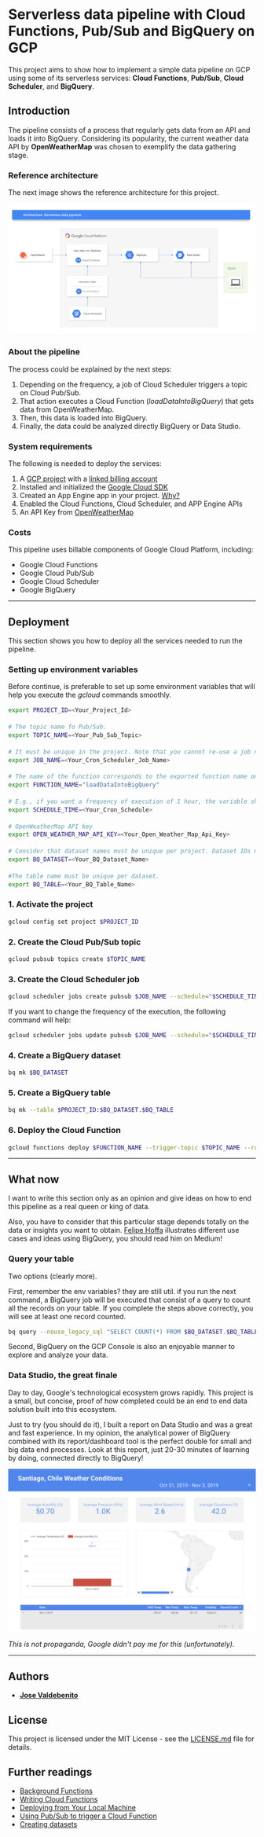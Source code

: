 # Serverless data pipeline with Cloud Functions, Pub/Sub and BigQuery on GCP

This project aims to show how to implement a simple data pipeline on GCP using some of its serverless services: **Cloud Functions**, **Pub/Sub**, **Cloud Scheduler**, and **BigQuery**.

## Introduction

The pipeline consists of a process that regularly gets data from an API and loads it into BigQuery. Considering its popularity, the current weather data API by **OpenWeatherMap** was chosen to exemplify the data gathering stage.

### Reference architecture

The next image shows the reference architecture for this project.

![Architecture](https://raw.githubusercontent.com/jovald/gcp-serverless-data-pipeline/assets/gcp-serverless-data-pipeline.jpg)

### About the pipeline

The process could be explained by the next steps:

1. Depending on the frequency, a job of Cloud Scheduler triggers a topic on Cloud Pub/Sub.
2. That action executes a Cloud Function (*loadDataIntoBigQuery*) that gets data from OpenWeatherMap.
3. Then, this data is loaded into BigQuery.
4. Finally, the data could be analyzed directly BigQuery or Data Studio.

### System requirements

The following is needed to deploy the services:

1. A [GCP project](https://cloud.google.com/resource-manager/docs/creating-managing-projects) with a [linked billing account](https://cloud.google.com/billing/docs/how-to/modify-project)
2. Installed and initialized the [Google Cloud SDK](https://cloud.google.com/sdk/install)
3. Created an App Engine app in your project. [Why?](https://cloud.google.com/scheduler/docs/setup)
4. Enabled the Cloud Functions, Cloud Scheduler, and APP Engine APIs
5. An API Key from [OpenWeatherMap](https://openweathermap.org)

### Costs

This pipeline uses billable components of Google Cloud Platform, including:

* Google Cloud Functions
* Google Cloud Pub/Sub
* Google Cloud Scheduler
* Google BigQuery

---

## Deployment

This section shows you how to deploy all the services needed to run the pipeline.

### Setting up environment variables

Before continue, is preferable to set up some environment variables that will help you execute the *gcloud* commands smoothly.

```sh
export PROJECT_ID=<Your_Project_Id>

# The topic name fo Pub/Sub.
export TOPIC_NAME=<Your_Pub_Sub_Topic>

# It must be unique in the project. Note that you cannot re-use a job name in a project even if you delete its associated job.
export JOB_NAME=<Your_Cron_Scheduler_Job_Name>

# The name of the function corresponds to the exported function name on index.js
export FUNCTION_NAME="loadDataIntoBigQuery"

# E.g., if you want a frequency of execution of 1 hour, the variable should be SCHEDULE_TIME="every 1 hour".
export SCHEDULE_TIME=<Your_Cron_Schedule>

# OpenWeatherMap API key
export OPEN_WEATHER_MAP_API_KEY=<Your_Open_Weather_Map_Api_Key>

# Consider that dataset names must be unique per project. Dataset IDs must be alphanumeric (plus underscores)
export BQ_DATASET=<Your_BQ_Dataset_Name>

#The table name must be unique per dataset.
export BQ_TABLE=<Your_BQ_Table_Name>
```

### 1. Activate the project

```sh
gcloud config set project $PROJECT_ID
```

### 2. Create the Cloud Pub/Sub topic

```sh
gcloud pubsub topics create $TOPIC_NAME
```

### 3. Create the Cloud Scheduler job

```sh
gcloud scheduler jobs create pubsub $JOB_NAME --schedule="$SCHEDULE_TIME" --topic=$TOPIC_NAME --message-body="execute"
```

If you want to change the frequency of the execution, the following command will help:

```sh
gcloud scheduler jobs update pubsub $JOB_NAME --schedule="$SCHEDULE_TIME"
```

### 4. Create a BigQuery dataset

```sh
bq mk $BQ_DATASET
```

### 5. Create a BigQuery table

```sh
bq mk --table $PROJECT_ID:$BQ_DATASET.$BQ_TABLE
```

### 6. Deploy the Cloud Function

```sh
gcloud functions deploy $FUNCTION_NAME --trigger-topic $TOPIC_NAME --runtime nodejs10 --set-env-vars OPEN_WEATHER_MAP_API_KEY=$OPEN_WEATHER_MAP_API_KEY,BQ_DATASET=$BQ_DATASET,BQ_TABLE=$BQ_TABLE
```

---

## What now

I want to write this section only as an opinion and give ideas on how to end this pipeline as a real queen or king of data.

Also, you have to consider that this particular stage depends totally on the data or insights you want to obtain. [Felipe Hoffa](https://medium.com/@hoffa) illustrates different use cases and ideas using BigQuery, you should read him on Medium!

### Query your table

Two options (clearly more).

First, remember the env variables? they are still util. if you run the next command, a BigQuery job will be executed that consist of a query to count all the records on your table. If you complete the steps above correctly, you will see at least one record counted.

```sh
bq query --nouse_legacy_sql "SELECT COUNT(*) FROM $BQ_DATASET.$BQ_TABLE"
```

Second, BigQuery on the GCP Console is also an enjoyable manner to explore and analyze your data.

### Data Studio, the great finale

Day to day, Google's technological ecosystem grows rapidly. This project is a small, but concise, proof of how completed could be an end to end data solution built into this ecosystem.

Just to try (you should do it), I built a report on Data Studio and was a great and fast experience. In my opinion, the analytical power of BigQuery combined with its report/dashboard tool is the perfect double for small and big data end processes. Look at this report, just 20-30 minutes of learning by doing, connected directly to BigQuery!

![Data Studio](https://raw.githubusercontent.com/jovald/gcp-serverless-data-pipeline/assets/data-studio-sample.png)

*This is not propaganda, Google didn't pay me for this (unfortunately).*

---

## Authors

* **[Jose Valdebenito](https://github.com/jovald)**

## License

This project is licensed under the MIT License - see the [LICENSE.md](LICENSE.md) file for details.

## Further readings

* [Background Functions](https://cloud.google.com/functions/docs/writing/background)
* [Writing Cloud Functions](https://cloud.google.com/functions/docs/writing/)
* [Deploying from Your Local Machine](https://cloud.google.com/functions/docs/deploying/filesystem)
* [Using Pub/Sub to trigger a Cloud Function](https://cloud.google.com/scheduler/docs/tut-pub-sub)
* [Creating datasets](https://cloud.google.com/bigquery/docs/datasets)
